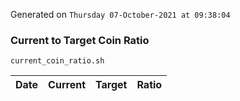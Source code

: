 Generated on `Thursday 07-October-2021 at 09:38:04`

### Current to Target Coin Ratio
`current_coin_ratio.sh`

Date|Current|Target|Ratio
---|---|---|---
